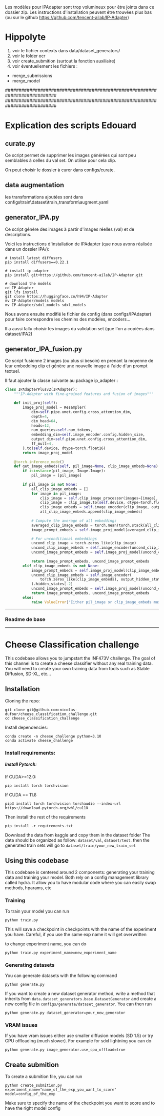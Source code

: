 Les modèles pour IPAdapter sont trop volumineux pour être joints dans ce dossier zip. Les instructions d'installation peuvent être trouvées plus bas (ou sur le github https://github.com/tencent-ailab/IP-Adapter)

# Hippolyte


1) voir le fichier contexts dans data/dataset_generators/
2) voir le folder ocr
3) voir create_submition (surtout la fonction auxiliaire)
4) voir éventuellement les fichiers : 
- merge_submissions
- merge_model


###########################################################################
###########################################################################

# Explication des scripts Edouard

## curate.py
Ce script permet de supprimer les images générées qui sont peu semblables à celles du val set. On utilise pour cela clip.

On peut choisir le dossier à curer dans configs/curate.



## data augmentation
les transformations ajoutées sont dans configs\train\dataset\train_transform\augment.yaml

## generator_IPA.py
Ce script génère des images à partir d'images réelles (val) et de descriptions.

Voici les instructions d'installation de IPAdapter (que nous avons réalisée dans un dossier IPA/): 

    # install latest diffusers
    pip install diffusers==0.22.1

    # install ip-adapter
    pip install git+https://github.com/tencent-ailab/IP-Adapter.git

    # download the models
    cd IP-Adapter
    git lfs install
    git clone https://huggingface.co/h94/IP-Adapter
    mv IP-Adapter/models models
    mv IP-Adapter/sdxl_models sdxl_models

Nous avons ensuite modifié le fichier de config (dans configs/IPAdapter) pour faire correspondre les chemins des modèles, encoders...

Il a aussi fallu choisir les images du validation set (que l'on a copiées dans dataset/IPA2)

## generator_IPA_fusion.py
Ce script fusionne 2 images (ou plus si besoin) en prenant la moyenne de leur embedding clip et génère une nouvelle image à l'aide d'un prompt textuel.

Il faut ajouter la classe suivante au package ip_adapter : 

```python
class IPAdapterPlusv2(IPAdapter):
    """IP-Adapter with fine-grained features and fusion of images"""

    def init_proj(self):
        image_proj_model = Resampler(
            dim=self.pipe.unet.config.cross_attention_dim,
            depth=4,
            dim_head=64,
            heads=12,
            num_queries=self.num_tokens,
            embedding_dim=self.image_encoder.config.hidden_size,
            output_dim=self.pipe.unet.config.cross_attention_dim,
            ff_mult=4,
        ).to(self.device, dtype=torch.float16)
        return image_proj_model
    
    @torch.inference_mode()
    def get_image_embeds(self, pil_image=None, clip_image_embeds=None):
        if isinstance(pil_image, Image.Image):
            pil_image = [pil_image]
        
        if pil_image is not None:
            all_clip_image_embeds = []
            for image in pil_image:
                clip_image = self.clip_image_processor(images=[image], return_tensors="pt").pixel_values
                clip_image = clip_image.to(self.device, dtype=torch.float16)
                clip_image_embeds = self.image_encoder(clip_image, output_hidden_states=True).hidden_states[-2]
                all_clip_image_embeds.append(clip_image_embeds)
            
            # Compute the average of all embeddings
            averaged_clip_image_embeds = torch.mean(torch.stack(all_clip_image_embeds), dim=0)
            image_prompt_embeds = self.image_proj_model(averaged_clip_image_embeds)

            # For unconditional embeddings
            uncond_clip_image = torch.zeros_like(clip_image)
            uncond_clip_image_embeds = self.image_encoder(uncond_clip_image, output_hidden_states=True).hidden_states[-2]
            uncond_image_prompt_embeds = self.image_proj_model(uncond_clip_image_embeds)
            
            return image_prompt_embeds, uncond_image_prompt_embeds
        elif clip_image_embeds is not None:
            image_prompt_embeds = self.image_proj_model(clip_image_embeds)
            uncond_clip_image_embeds = self.image_encoder(
                torch.zeros_like(clip_image_embeds), output_hidden_states=True
            ).hidden_states[-2]
            uncond_image_prompt_embeds = self.image_proj_model(uncond_clip_image_embeds)
            return image_prompt_embeds, uncond_image_prompt_embeds
        else:
            raise ValueError("Either pil_image or clip_image_embeds must be provided")'
```

   


________________________________
### Readme de base
________________________________



# Cheese Classification challenge
This codebase allows you to jumpstart the INF473V challenge.
The goal of this channel is to create a cheese classifier without any real training data.
You will need to create your own training data from tools such as Stable Diffusion, SD-XL, etc...

## Installation

Cloning the repo:
```
git clone git@github.com:nicolas-dufour/cheese_classification_challenge.git
cd cheese_classification_challenge
```
Install dependencies:
```
conda create -n cheese_challenge python=3.10
conda activate cheese_challenge
```
### Install requirements:
##### Install Pytorch:
If CUDA>=12.0:
```
pip install torch torchvision
```
If CUDA == 11.8
```
pip3 install torch torchvision torchaudio --index-url https://download.pytorch.org/whl/cu118 
```
Then install the rest of the requirements
```
pip install -r requirements.txt
```

Download the data from kaggle and copy them in the dataset folder
The data should be organized as follow: ```dataset/val```, ```dataset/test```. then the generated train sets will go to ```dataset/train/your_new_train_set```

## Using this codebase
This codebase is centered around 2 components: generating your training data and training your model.
Both rely on a config management library called hydra. It allow you to have modular code where you can easily swap methods, hparams, etc

### Training

To train your model you can run 

```
python train.py
```

This will save a checkpoint in checkpoints with the name of the experiment you have. Careful, if you use the same exp name it will get overwritten

to change experiment name, you can do

```
python train.py experiment_name=new_experiment_name
```

### Generating datasets
You can generate datasets with the following command

```
python generate.py
```

If you want to create a new dataset generator method, write a method that inherits from `data.dataset_generators.base.DatasetGenerator` and create a new config file in `configs/generate/dataset_generator`.
You can then run

```
python generate.py dataset_generator=your_new_generator
```

### VRAM issues
If you have vram issues either use smaller diffusion models (SD 1.5) or try CPU offloading (much slower). For example for sdxl lightning you can do

```
python generate.py image_generator.use_cpu_offload=true
```

## Create submition
To create a submition file, you can run 
```
python create_submition.py experiment_name="name_of_the_exp_you_want_to_score" model=config_of_the_exp
```

Make sure to specify the name of the checkpoint you want to score and to have the right model config
